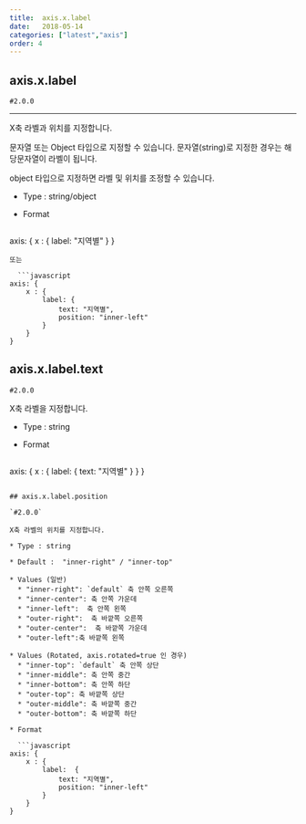 ```yaml
---
title:  axis.x.label
date:   2018-05-14
categories: ["latest","axis"]
order: 4
---
```


## axis.x.label

`#2.0.0`

---

X축 라벨과 위치를 지정합니다.

문자열 또는 Object 타입으로 지정할 수 있습니다. 문자열(string)로 지정한 경우는 해당문자열이 라벨이 됩니다.

object 타입으로 지정하면 라벨 및 위치를 조정할 수 있습니다.

* Type : string/object

* Format

  ```javascript
axis: {
    x : {
        label: "지역별"
    }
}
```
또는

  ```javascript
axis: {
    x : {
        label: {
            text: "지역별",
            position: "inner-left"
		}
    }
}
```

## axis.x.label.text

`#2.0.0`

X축 라벨을 지정합니다.

* Type : string

* Format

  ```javascript
axis: {
    x : {
        label:  {
            text: "지역별"
        }
    }
}
```

## axis.x.label.position

`#2.0.0`

X축 라벨의 위치를 지정합니다.

* Type : string

* Default :  "inner-right" / "inner-top"

* Values (일반)
  * "inner-right": `default` 축 안쪽 오른쪽
  * "inner-center": 축 안쪽 가운데
  * "inner-left":  축 안쪽 왼쪽
  * "outer-right":  축 바깥쪽 오른쪽
  * "outer-center":  축 바깥쪽 가운데
  * "outer-left":축 바깥쪽 왼쪽

* Values (Rotated, axis.rotated=true 인 경우)
  * "inner-top": `default` 축 안쪽 상단
  * "inner-middle": 축 안쪽 중간
  * "inner-bottom": 축 안쪽 하단
  * "outer-top": 축 바깥쪽 상단
  * "outer-middle": 축 바깥쪽 중간
  * "outer-bottom": 축 바깥쪽 하단

* Format

  ```javascript
axis: {
    x : {
        label:  {
            text: "지역별",
            position: "inner-left"
        }
    }
}
```